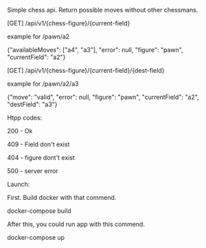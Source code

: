 Simple chess api. 
Return possible moves without other chessmans.


[GET] /api/v1/{chess-figure}/{current-field}

example for /pawn/a2

{"availableMoves": ["a4", "a3"], "error": null, "figure": "pawn", "currentField": "a2"}


[GET] /api/v1/{chess-figure}/{current-field}/{dest-field}

example for /pawn/a2/a3

{"move": "valid", "error": null, "figure": "pawn", "currentField": "a2", "destField": "a3"}

Htpp codes:

200 - Ok

409 - Field don't exist

404 - figure dont't exist

500 - server error

Launch:

First. Build docker with that commend.

docker-compose build

After this, you could run app with this commend.

docker-compose up

